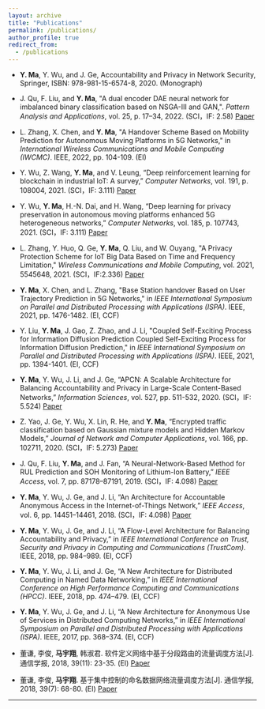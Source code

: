 ```yaml
---
layout: archive
title: "Publications"
permalink: /publications/
author_profile: true
redirect_from:
  - /publications
---
```


*  **Y. Ma**, Y. Wu, and J. Ge, Accountability and Privacy in Network Security, Springer, ISBN: 978-981-15-6574-8, 2020. (Monograph)

* J. Qu, F. Liu, and **Y. Ma**, "A dual encoder DAE neural network for imbalanced binary classification based on NSGA-III and GAN,". *Pattern Analysis and Applications*, vol. 25, p. 17–34, 2022.  (SCI，IF: 2.58) [Paper](https://doi.org/10.1007/s10044-021-01035-2)
 
* L. Zhang, X. Chen, and **Y. Ma**, "A Handover Scheme Based on Mobility Prediction for Autonomous Moving Platforms in 5G Networks," in *International Wireless Communications and Mobile Computing (IWCMC)*.  IEEE, 2022, pp. 104-109. (EI)
 
*  Y. Wu, Z. Wang, **Y. Ma**, and V. Leung, “Deep reinforcement learning for blockchain in industrial IoT: A survey,” *Computer Networks*, vol. 191, p. 108004, 2021. (SCI，IF: 3.111) [Paper](https://doi.org/10.1016/j.comnet.2021.108004)

*  Y. Wu, **Y. Ma**, H.-N. Dai, and H. Wang, “Deep learning for privacy preservation in autonomous moving platforms enhanced 5G heterogeneous networks,” *Computer Networks*, vol. 185, p. 107743, 2021. (SCI，IF: 3.111) [Paper](https://doi.org/10.1016/j.comnet.2020.107743)

* L. Zhang, Y. Huo, Q. Ge, **Y. Ma**, Q. Liu, and W. Ouyang, "A Privacy Protection Scheme for IoT Big Data Based on Time and Frequency Limitation," *Wireless Communications and Mobile Computing*, vol. 2021, 5545648, 2021.    (SCI，IF:2.336) [Paper](https://doi.org/10.1155/2021/5545648)

* **Y. Ma**, X. Chen, and L. Zhang, "Base Station handover Based on User Trajectory Prediction in 5G Networks," in *IEEE International Symposium on Parallel and Distributed Processing with Applications (ISPA)*.  IEEE, 2021, pp. 1476-1482. (EI, CCF)

* Y. Liu, **Y. Ma**, J. Gao, Z. Zhao, and J. Li, "Coupled Self-Exciting Process for Information Diffusion Prediction Coupled Self-Exciting Process for Information Diffusion Prediction," in *IEEE International Symposium on Parallel and Distributed Processing with Applications (ISPA)*.  IEEE, 2021, pp. 1394-1401. (EI, CCF)

*  **Y. Ma**, Y. Wu, J. Li, and J. Ge, “APCN: A Scalable Architecture for Balancing Accountability and Privacy in Large-Scale Content-Based Networks,” *Information Sciences*, vol. 527, pp. 511-532, 2020. (SCI，IF: 5.524) [Paper](https://doi.org/10.1016/j.ins.2019.01.054)

*  Z. Yao, J. Ge, Y. Wu, X. Lin, R. He, and **Y. Ma**, “Encrypted traffic classification based on Gaussian mixture models and Hidden Markov Models,” *Journal of Network and Computer Applications*, vol. 166, pp. 102711, 2020. (SCI，IF: 5.273) [Paper](https://doi.org/10.1016/j.jnca.2020.102711)

*  J. Qu, F. Liu, **Y. Ma**, and J. Fan, “A Neural-Network-Based Method for RUL Prediction and SOH Monitoring of Lithium-Ion Battery,” *IEEE Access*, vol. 7, pp. 87178–87191, 2019. (SCI，IF: 4.098) [Paper](https://ieeexplore.ieee.org/document/8747502)

*  **Y. Ma**, Y. Wu, J. Ge, and J. Li, “An Architecture for Accountable Anonymous Access in the Internet-of-Things Network,” *IEEE Access*, vol. 6, pp. 14451–14461, 2018. (SCI，IF: 4.098) [Paper](https://ieeexplore.ieee.org/document/8292863/)

*  **Y. Ma**, Y. Wu, J. Ge, and J. Li, “A Flow-Level Architecture for Balancing Accountability and Privacy,” in *IEEE International Conference on Trust, Security and Privacy in Computing and Communications (TrustCom)*. IEEE, 2018, pp. 984–989. (EI, CCF)

*  **Y. Ma**, Y. Wu, J. Li, and J. Ge, “A New Architecture for Distributed Computing in Named Data Networking,” in *IEEE International Conference on High Performance Computing and Communications (HPCC)*. IEEE, 2018, pp. 474–479. (EI, CCF)

*  **Y. Ma**, Y. Wu, J. Ge, and J. Li, “A New Architecture for Anonymous Use of Services in Distributed Computing Networks,” in *IEEE International Symposium on Parallel and Distributed Processing with Applications (ISPA)*.  IEEE, 2017, pp. 368–374. (EI, CCF)



*  董谦, 李俊, **马宇翔**, 韩淑君. 软件定义网络中基于分段路由的流量调度方法[J]. 通信学报, 2018, 39(11): 23-35. (EI) [Paper](http://www.infocomm-journal.com/txxb/CN/article/downloadArticleFile.do?attachType=PDF&id=167868)

*  董谦, 李俊, **马宇翔**. 基于集中控制的命名数据网络流量调度方法[J]. 通信学报, 2018, 39(7): 68-80. (EI) [Paper](http://www.infocomm-journal.com/txxb/CN/article/downloadArticleFile.do?attachType=PDF&id=167505)



---

